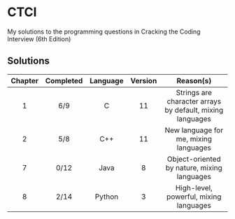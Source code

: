 # CTCI
My solutions to the programming questions in Cracking the Coding Interview (6th Edition) 

## Solutions
| Chapter | Completed | Language | Version |                         Reason(s)                         |
|:-------:|:---------:|:--------:|:-------:|:---------------------------------------------------------:|
|    1    |    6/9    |  C       |  11     | Strings are character arrays by default, mixing languages |
|    2    |    5/8    |  C++     |  11     | New language for me, mixing languages                     |
|    7    |    0/12   |  Java    |  8      | Object-oriented by nature, mixing languages               |
|    8    |    2/14   |  Python  |  3      | High-level, powerful, mixing languages                    |
